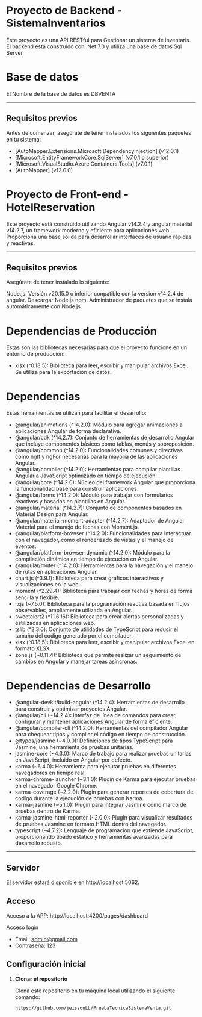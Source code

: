 # Proyecto de Backend - SistemaInventarios

Este proyecto es una API RESTful para Gestionar un sistema de inventaris. El backend está construido con .Net 7.0 y utiliza una base de datos Sql Server.

# Base de datos
El Nombre de la base de datos es DBVENTA

---

## Requisitos previos

Antes de comenzar, asegúrate de tener instalados los siguientes paquetes en tu sistema:

- [AutoMapper.Extensions.Microsoft.DependencyInjection] (v12.0.1)
- [Microsoft.EntityFrameworkCore.SqlServer] (v7.0.1 o superior)
- [Microsoft.VisualStudio.Azure.Containers.Tools] (v7.0.1)
- [AutoMapper] (v12.0.0)

# Proyecto de Front-end - HotelReservation

Este proyecto está construido utilizando Angular v14.2.4 y angular material v14.2.7, un framework moderno y eficiente para aplicaciones web. Proporciona una base sólida para desarrollar interfaces de usuario rápidas y reactivas.

---

## Requisitos previos
Asegúrate de tener instalado lo siguiente:

Node.js: Versión v20.15.0 o inferior conpatible con la version v14.2.4 de angular. Descargar Node.js
npm: Administrador de paquetes que se instala automáticamente con Node.js.

# Dependencias de Producción
Estas son las bibliotecas necesarias para que el proyecto funcione en un entorno de producción:

- xlsx (^0.18.5): Biblioteca para leer, escribir y manipular archivos Excel. Se utiliza para la exportación de datos.

# Dependencias
Estas herramientas se utilizan para facilitar el desarrollo:

- @angular/animations (^14.2.0): Módulo para agregar animaciones a aplicaciones Angular de forma declarativa.
- @angular/cdk (^14.2.7): Conjunto de herramientas de desarrollo Angular que incluye componentes básicos como tablas, menús y sobreposición.
- @angular/common (^14.2.0): Funcionalidades comunes y directivas como ngIf y ngFor necesarias para la mayoría de las aplicaciones Angular.
- @angular/compiler (^14.2.0): Herramientas para compilar plantillas Angular a JavaScript optimizado en tiempo de ejecución.
- @angular/core (^14.2.0): Núcleo del framework Angular que proporciona la funcionalidad base para construir aplicaciones.
- @angular/forms (^14.2.0): Módulo para trabajar con formularios reactivos y basados en plantillas en Angular.
- @angular/material (^14.2.7): Conjunto de componentes basados en Material Design para Angular.
- @angular/material-moment-adapter (^14.2.7): Adaptador de Angular Material para el manejo de fechas con Moment.js.
- @angular/platform-browser (^14.2.0): Funcionalidades para interactuar con el navegador, como el renderizado de vistas y el manejo de eventos.
- @angular/platform-browser-dynamic (^14.2.0): Módulo para la compilación dinámica en tiempo de ejecución en Angular.
- @angular/router (^14.2.0): Herramientas para la navegación y el manejo de rutas en aplicaciones Angular.
- chart.js (^3.9.1): Biblioteca para crear gráficos interactivos y visualizaciones en la web.
- moment (^2.29.4): Biblioteca para trabajar con fechas y horas de forma sencilla y flexible.
- rxjs (~7.5.0): Biblioteca para la programación reactiva basada en flujos observables, ampliamente utilizada en Angular.
- sweetalert2 (^11.6.16): Biblioteca para crear alertas personalizadas y estilizadas en aplicaciones web.
- tslib (^2.3.0): Conjunto de utilidades de TypeScript para reducir el tamaño del código generado por el compilador.
- xlsx (^0.18.5): Biblioteca para leer, escribir y manipular archivos Excel en formato XLSX.
- zone.js (~0.11.4): Biblioteca que permite realizar un seguimiento de cambios en Angular y manejar tareas asíncronas.

# Dependencias de Desarrollo

- @angular-devkit/build-angular (^14.2.4): Herramientas de desarrollo para construir y optimizar proyectos Angular.
- @angular/cli (~14.2.4): Interfaz de línea de comandos para crear, configurar y mantener aplicaciones Angular de forma eficiente.
- @angular/compiler-cli (^14.2.0): Herramientas del compilador Angular para chequear tipos y compilar el código en tiempo de construcción.
- @types/jasmine (~4.0.0): Definiciones de tipos TypeScript para Jasmine, una herramienta de pruebas unitarias.
- jasmine-core (~4.3.0): Marco de trabajo para realizar pruebas unitarias en JavaScript, incluido en Angular por defecto.
- karma (~6.4.0): Herramienta para ejecutar pruebas en diferentes navegadores en tiempo real.
- karma-chrome-launcher (~3.1.0): Plugin de Karma para ejecutar pruebas en el navegador Google Chrome.
- karma-coverage (~2.2.0): Plugin para generar reportes de cobertura de código durante la ejecución de pruebas con Karma.
- karma-jasmine (~5.1.0): Plugin para integrar Jasmine como marco de pruebas dentro de Karma.
- karma-jasmine-html-reporter (~2.0.0): Plugin para visualizar resultados de pruebas Jasmine en formato HTML dentro del navegador.
- typescript (~4.7.2): Lenguaje de programación que extiende JavaScript, proporcionando tipado estático y herramientas avanzadas para desarrollo robusto.
---

## Servidor 
El servidor estará disponible en http://localhost:5062.

## Acceso
Acceso a la APP: http://localhost:4200/pages/dashboard

Acceso login

- Email: admin@gmail.com
- Contraseña: 123

## Configuración inicial

1. **Clonar el repositorio**

   Clona este repositorio en tu máquina local utilizando el siguiente comando:

   ```bash
   https://github.com/jeissonLL/PruebaTecnicaSistemaVenta.git